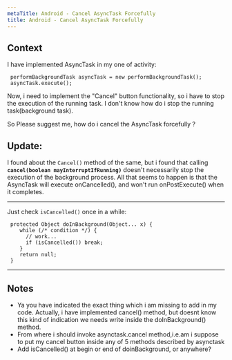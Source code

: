 ```yaml
---
metaTitle: Android - Cancel AsyncTask Forcefully
title: Android - Cancel AsyncTask Forcefully
---
```


## Context

I have implemented AsyncTask in my one of activity:



```
 performBackgroundTask asyncTask = new performBackgroundTask();
 asyncTask.execute();

```

Now, i need to implement the "Cancel" button functionality, so i have to stop the execution of the running task. I don't know how do i stop the running task(background task). 


So Please suggest me, how do i cancel the AsyncTask forcefully ? 


Update:
-------


I found about the `Cancel()` method of the same, but i found that calling **`cancel(boolean mayInterruptIfRunning)`** doesn't necessarily stop the execution of the background process. All that seems to happen is that the AsyncTask will execute onCancelled(), and won't run onPostExecute() when it completes.



---

Just check `isCancelled()` once in a while:



```
 protected Object doInBackground(Object... x) {
    while (/* condition */) {
      // work...
      if (isCancelled()) break;
    }
    return null;
 }

```


---

## Notes

-  Ya you have indicated the exact thing which i am missing to add in my code. Actually, i have implemented cancel() method, but doesnt know this kind of indication we needs write inside the doInBackground() method.
-  From where i should invoke asynctask.cancel method,i.e.am i suppose to put my cancel button inside any of 5 methods described by asynctask
- Add isCancelled() at begin or end of doinBackground, or anywhere?
